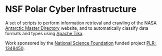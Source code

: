 NSF Polar Cyber Infrastructure
=========
A set of scripts to perform information retrieval and crawling of the 
[NASA Antarctic Master Directory](http://gcmd.gsfc.nasa.gov/KeywordSearch/Home.do?Portal=amd&MetadataType=0) 
website, and to automatically classify data formats and types using
[Apache Tika](http://tika.apache.org/).

Work sponsored by the [National Science Foundation](http://www.nsf.gov/) 
funded project [PLR-1348450](http://www.nsf.gov/awardsearch/showAward?AWD_ID=1348450&HistoricalAwards=false).
